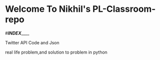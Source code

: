 # Welcome To Nikhil's PL-Classroom-repo
#_________________INDEX_____________________

Twitter API Code and Json

real life problem,and solution to problem in python

